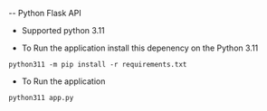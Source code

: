 -- Python Flask API

- Supported python 3.11

- To Run the application install this depenency on the Python 3.11

```
python311 -m pip install -r requirements.txt
```

- To Run the application

```
python311 app.py
```